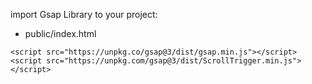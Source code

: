 import Gsap Library to your project:
* public/index.html

```
<script src="https://unpkg.co/gsap@3/dist/gsap.min.js"></script>
<script src="https://unpkg.com/gsap@3/dist/ScrollTrigger.min.js"></script>
```
